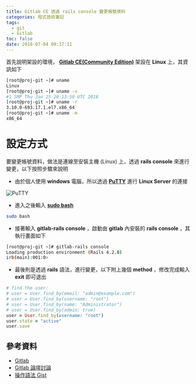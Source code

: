 ```yaml
---
title: Gitlab CE 透過 rails console 變更帳號資料
categories: 程式技術筆記
tags:
  - git
  - Gitlab
toc: false
date: 2018-07-04 09:37:11
---
```



首先說明架設的環境， [**Gitlab CE(Community Edition)**][3] 架設在 **Linux** 上，其資訊如下

``` bash
[root@proj-git ~]# uname
Linux
[root@proj-git ~]# uname -v
#1 SMP Thu Jan 25 20:13:58 UTC 2018
[root@proj-git ~]# uname -r
3.10.0-693.17.1.el7.x86_64
[root@proj-git ~]# uname -m
x86_64
```

<!-- more -->

# 設定方式

要變更帳號資料，做法是連線至安裝主機 (Linux) 上，透過 **rails console** 來進行變更，以下按照步驟來說明

- 由於個人使用 **windows** 電腦，所以透過 [**PuTTY**][4] 進行 **Linux Server** 的連接

![PuTTY](https://lh3.googleusercontent.com/REXTZwHFZ6nWMQPJ4wF-Ds8bODRoapIMH2WOQVnRlGePBZRbYh4zB83VfvG4uDVLnANjz5yQIjHRNNGAJj1gVW0UMg1GDUqjd8epjabMQY5Og_131qnWE2y2RPwCyuMH5PqX34Dzpdk9uw7QwUPF2gNNS5z2RtagG1--_X2Nij6PZBoQR-OxdhtjSsEGtMdBCJBPZ54QII8MaJiT9B_1CnHw_KPvXT0OV_KUNpSnK4FKdv0TqFWTG1o_DjAAL4MaWpUOoZuCTc338GvRRh_iWd4zbBVU5t8tGhRjfZmMCPriQmMKpnK54zmDEltKaG5B5QuBc4X9yMVIcLHsxkajYtrtOdAZuRp5cOROlHAEdXsiFdOPL68yeFOINyYBf0j6ec4CLf6OeDFZZ-npYzCeIrGsl6jcuK1rormLqWd53GMU5oenQzH5CggkEXxIx1eNG-e7RkRMYar-txy8SWHCdfwCayWyrkseT5Vp0WE3T7vpYNIpM8-p2LYYrz2Hmyz8q_PMqXAfdjVY1ukECY8VoeL7HxaVvdms4TsneZI2yxtDAL5FFq417ByBUesUzaZLkhq-LUsPCYy3nBMqaVh_5OUbpmIChLhJ5dmSRQtk-X3dgXRa0chAr4GdzGsmbXRt31_JPDEv5x9r8ISD4Qz9rrglWOCqQdaE=w602-h543-no)

- 進入之後輸入 [**sudo bash**][5]

``` bash
sudo bash
```

- 接著輸入 **gitlab-rails console** ，啟動由 **gitlab** 內安裝的 **rails console** ，其執行畫面如下

``` bash
[root@proj-git ~]# gitlab-rails console
Loading production environment (Rails 4.2.8)
irb(main):001:0>
```

- 最後則是透過 **rails** 語法，進行變更，以下附上幾個 **method** ，修改完成輸入 **exit** 即可退出

``` rb
# find the user:
# user = User.find_by(email: "admin@example.com")
# user = User.find_by(username: "root")
# user = User.find_by(name: "Administrator")
# user = User.find_by(admin: true)
user = User.find_by(username: "root")
user.state = "active"
user.save
```

## 參考資料

- [Gitlab][3]
- [Gitlab 論壇討論][1]
- [操作語法 Gist][2]

[1]: https://forum.gitlab.com/t/how-to-reset-the-admin-password-via-the-rails-console/223
[2]: https://gist.github.com/shunnien/b8354bf918b54a6fbc9f64e8329e487d
[3]: https://about.gitlab.com/
[4]: https://www.putty.org/
[5]: https://zh.wikipedia.org/wiki/Sudo